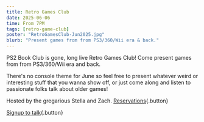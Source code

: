 ```yaml
---
title: Retro Games Club
date: 2025-06-06
time: From 7PM
tags: [retro-game-club]
poster: "RetroGamesClub-Jun2025.jpg"
blurb: "Present games from from PS3/360/Wii era & back."
---
```


PS2 Book Club is gone, long live Retro Games Club! Come present games from from PS3/360/Wii era and back.

There's no console theme for June so feel free to present whatever weird or interesting stuff that you wanna show off, or just come along and listen to passionate folks talk about older games!

Hosted by the gregarious Stella and Zach.
[Reservations](https://events.humanitix.com/retro-games-club){.button}

[Signup to talk](https://forms.gle/TaNh2JhfwrDKvScw6){.button}
